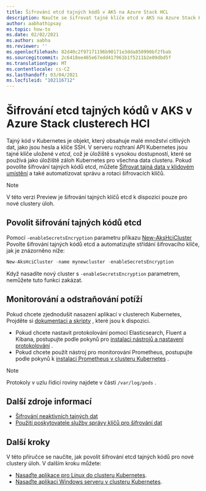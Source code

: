 ```yaml
---
title: Šifrování etcd tajných kódů v AKS na Azure Stack HCL
description: Naučte se šifrovat tajné klíče etcd v AKS na Azure Stack HCI.
author: aabhathipsay
ms.topic: how-to
ms.date: 02/02/2021
ms.author: aabha
ms.reviewer: ''
ms.openlocfilehash: 82d40c2f97171196b90171e3dda850990bf2fbab
ms.sourcegitcommit: 2c6418ee465e67edd417961b1f5211b2e09dbd5f
ms.translationtype: MT
ms.contentlocale: cs-CZ
ms.lasthandoff: 03/04/2021
ms.locfileid: "102116712"
---
```

# <a name="encrypt-etcd-secrets-on-aks-on-azure-stack-hci-clusters"></a>Šifrování etcd tajných kódů v AKS v Azure Stack clusterech HCI

Tajný kód v Kubernetes je objekt, který obsahuje malé množství citlivých dat, jako jsou hesla a klíče SSH. V serveru rozhraní API Kubernetes jsou tajné klíče uložené v _etcd_, což je úložiště s vysokou dostupností, které se používá jako úložiště záloh Kubernetes pro všechna data clusteru. Pokud povolíte šifrování tajných kódů etcd, můžete [Šifrovat tajná data v klidovém umístění](https://kubernetes.io/docs/tasks/administer-cluster/encrypt-data/) a také automatizovat správu a rotaci šifrovacích klíčů. 

> [!NOTE]
> V této verzi Preview je šifrování tajných klíčů etcd k dispozici pouze pro nové clustery úloh. 

## <a name="enable-encryption-of-etcd-secrets"></a>Povolit šifrování tajných kódů etcd

Pomocí `-enableSecretsEncryption` parametru příkazu [New-AksHciCluster](./new-akshcicluster.md) Povolte šifrování tajných kódů etcd a automatizujte střídání šifrovacího klíče, jak je znázorněno níže: 

```powershell
New-AksHciCluster -name mynewcluster -enableSecretsEncryption
```

Když nasadíte nový cluster s `-enableSecretsEncryption` parametrem, nemůžete tuto funkci zakázat.

## <a name="monitor-and-troubleshoot"></a>Monitorování a odstraňování potíží

Pokud chcete zjednodušit nasazení aplikací v clusterech Kubernetes, Projděte si [dokumentaci a skripty](https://github.com/microsoft/AKS-HCI-Apps) , které jsou k dispozici.

- Pokud chcete nastavit protokolování pomocí Elasticsearch, Fluent a Kibana, postupujte podle pokynů pro [instalaci nástrojů a nastavení protokolování](https://github.com/microsoft/AKS-HCI-Apps/tree/main/Logging) .
- Pokud chcete použít nástroj pro monitorování Prometheus, postupujte podle pokynů k [instalaci Prometheus v clusteru Kubernetes](https://github.com/microsoft/AKS-HCI-Apps/tree/main/Monitoring#certs-and-keys-monitoring) .

> [!NOTE]
> Protokoly v uzlu řídicí roviny najdete v části `/var/log/pods` .

## <a name="additional-resources"></a>Další zdroje informací

- [Šifrování neaktivních tajných dat](https://kubernetes.io/docs/tasks/administer-cluster/encrypt-data)
- [Použití poskytovatele služby správy klíčů pro šifrování dat](https://kubernetes.io/docs/tasks/administer-cluster/kms-provider/)

## <a name="next-steps"></a>Další kroky

V této příručce se naučíte, jak povolit šifrování etcd tajných kódů pro nové clustery úloh. V dalším kroku můžete:
- [Nasaďte aplikace pro Linux do clusteru Kubernetes](./deploy-linux-application.md).
- [Nasaďte aplikaci Windows serveru v clusteru Kubernetes](./deploy-windows-application.md).
